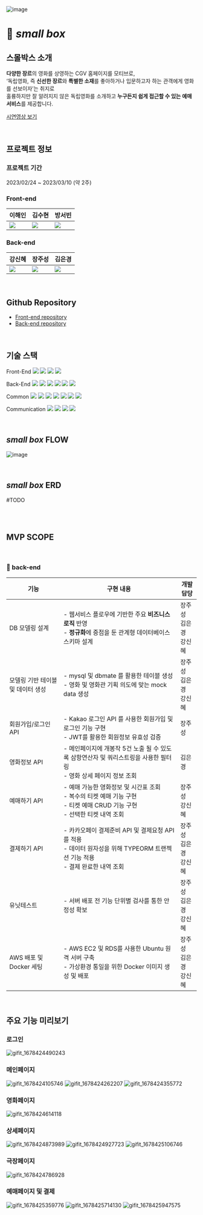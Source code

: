 ![image](https://user-images.githubusercontent.com/122417190/224232282-517808fa-3ecf-42f1-9e01-5f49a2f5f3dd.png)

# 🎥 <i>small box</i>
## 스몰박스 소개 
<b>다양한 장르</b>의 영화를 상영하는 CGV 홈페이지를 모티브로,<br>
‘독립영화, 즉 <b>신선한 장르</b>와 <b>특별한 소재</b>를 좋아하거나 입문하고자 하는 관객에게 영화를 선보이자’는 취지로<br>
훌륭하지만 잘 알려지지 않은 독립영화를 소개하고 <b>누구든지 쉽게 접근할 수 있는 예매 서비스</b>를 제공합니다.<br>

[시연영상 보기](https://youtu.be/HWs2ufgnfXE)

<br>

## 프로젝트 정보
### 프로젝트 기간
2023/02/24 ~ 2023/03/10 (약 2주)
<br>
### Front-end
| 이해인 | 김수현 | 방서빈 |
| :-- | :-- | :-- |
[<img src="https://img.shields.io/badge/GitHub-181717?style=for-the-badge&logo=GitHub&logoColor=white"/>](https://github.com/sunny-inn) | [<img src="https://img.shields.io/badge/GitHub-181717?style=for-the-badge&logo=GitHub&logoColor=white"/>](https://github.com/laralina) | [<img src="https://img.shields.io/badge/GitHub-181717?style=for-the-badge&logo=GitHub&logoColor=white"/>](https://github.com/seobinbang7) |

### Back-end
| 강신혜 | 장주성 | 김은경 |
| :-- | :-- | :-- |
[<img src="https://img.shields.io/badge/GitHub-181717?style=for-the-badge&logo=GitHub&logoColor=white"/>](https://github.com/ksh0123) | [<img src="https://img.shields.io/badge/GitHub-181717?style=for-the-badge&logo=GitHub&logoColor=white"/>](https://github.com/jangjuseong) | [<img src="https://img.shields.io/badge/GitHub-181717?style=for-the-badge&logo=GitHub&logoColor=white"/>](https://github.com/Silver-bell11) |

<br>

## Github Repository
- [Front-end repository](https://github.com/wecode-bootcamp-korea/42-2nd-smallbox-frontend)
- [Back-end repository](https://github.com/wecode-bootcamp-korea/42-2nd-smallbox-backend)

<br>

## 기술 스택

Front-End
<img src="https://img.shields.io/badge/Javascript-F7DF1E?style=flat&amp;logo=javascript&amp;logoColor=white">
<img src="https://img.shields.io/badge/React.js-61DAFB?style=flat&amp;logo=React&amp;logoColor=white">
<img src="https://img.shields.io/badge/styled-components-DB7093?style=flat&amp;logo=styled-components-DB7093&amp;logoColor=white">
<img src="https://img.shields.io/badge/React Router-CA4245?style=flat&amp;logo=ReactRouter&amp;logoColor=white">

Back-End
<img src="https://img.shields.io/badge/Javascript-F7DF1E?style=flat&amp;logo=javascript&amp;logoColor=white">
<img src="https://img.shields.io/badge/Node.js-339933?style=flat&amp;logo=Node.js&amp;logoColor=white">
<img src="https://img.shields.io/badge/MySQL-4479A1?style=flat&amp;logo=MySQL&amp;logoColor=white">
<img src="https://img.shields.io/badge/Amazon%20EC2-FF9900?style=flat&amp;logo=Amazon%20EC2&logoColor=white">
<img src="https://img.shields.io/badge/AWS_RDS-527FFF?style=flat&amp;logo=Amazon RDS&amp;logoColor=white">
<img src="https://img.shields.io/badge/Docker-2496ED?style=flat&amp;logo=Docker&amp;logoColor=white">

Common
<img src="https://img.shields.io/badge/Git-F05032?style=flat&amp;logo=Git&amp;logoColor=white">
<img src="https://img.shields.io/badge/GitHub-181717?style=flat&amp;logo=GitHub&amp;logoColor=white">
<img src="https://img.shields.io/badge/Prettier-F7B93E?style=flat&amp;logo=prettier&amp;logoColor=white">
<img src="https://img.shields.io/badge/RestfulAPI-F7533E?style=flat&amp;logo=RestfulAPII&amp;logoColor=white">
<img src="https://img.shields.io/badge/VSCode-007ACC?style=flat&amp;logo=Visual Studio Code&amp;logoColor=white">
<img src="https://img.shields.io/badge/Postman-FF6C37?style=flat&amp;logo=Postman&amp;logoColor=white">
<img src="https://img.shields.io/badge/KakaoAPI-FFCD00?style=flat&amp;logo=Kakao&amp;logoColor=white">

Communication
<img src="https://img.shields.io/badge/Slack-4A154B?style=flat&amp;logo=Slack&amp;logoColor=white">
<img src="https://img.shields.io/badge/Trello-0052CC?style=flat&amp;logo=Trello&amp;logoColor=white">
<img src="https://img.shields.io/badge/Notion-000000?style=flat&amp;logo=Notion&amp;logoColor=white">
<img src="https://img.shields.io/badge/Figma-F24E1E?style=flat&logo=Figma&logoColor=white">

<br>

## <i>small box</i> FLOW
![image](https://user-images.githubusercontent.com/122417190/224229588-3112a7a4-0484-48be-aaeb-0ee669c6f3f2.png)

<br>

## <i>small box</i> ERD
#TODO

<br>

<br>

## MVP SCOPE

<br>


### 💾 back-end

| 기능 | 구현 내용 | 개발 담당 |
| --------------------------------- | ------------------------------------------------------------------------------------------------------------------------------------------------------------------------------------------------ | ------------------ |
| DB 모델링 설계 | - 웹서비스 플로우에 기반한 주요 <b>비즈니스 로직</b> 반영 <br> - <b>정규화</b>에 중점을 둔 관계형 데이터베이스 스키마 설계 | 장주성 <br> 김은경 <br>강신혜 |
| 모델링 기반 테이블 및 데이터 생성 | - mysql 및 dbmate 를 활용한 테이블 생성<br> - 영화 및 영화관 기획 의도에 맞는 mock data 생성 | 장주성 <br> 김은경 <br>강신혜 |
| 회원가입/로그인 API | - Kakao 로그인 API 를 사용한 회원가입 및 로그인 기능 구현<br> - JWT를 활용한 회원정보 유효성 검증 | 장주성 |
| 영화정보 API | - 메인페이지에 개봉작 5건 노출 될 수 있도록 삼항연산자 및 쿼리스트링을 사용한 필터링 <br> - 영화 상세 페이지 정보 조회 | 김은경 |
| 예매하기 API | - 예매 가능한 영화정보 및 시간표 조회<br> - 복수의 티켓 예매 기능 구현<br> - 티켓 예매 CRUD 기능 구현<br> - 선택한 티켓 내역 조회 | 장주성<br>강신혜 |
| 결제하기 API | - 카카오페이 결제준비 API 및 결제요청 API를 적용<br> - 데이터 원자성을 위해 TYPEORM 트랜젝션 기능 적용<br> - 결제 완료한 내역 조회 | 장주성 <br> 김은경 <br> 강신혜 |
| 유닛테스트 | - 서버 배포 전 기능 단위별 검사를 통한 안정성 확보 | 장주성 <br> 김은경 <br>강신혜 |
| AWS 배포 및 Docker 세팅 | - AWS EC2 및 RDS를 사용한 Ubuntu 원격 서버 구축<br> - 가상환경 통일을 위한 Docker 이미지 생성 및 배포 | 장주성 <br> 김은경 <br> 강신혜 |
<br>

## 주요 기능 미리보기

### 로그인
![gifit_1678424490243](https://user-images.githubusercontent.com/122417190/224231433-afd9af58-e249-4479-9e17-0bca5c9481df.gif)
<br>
### 메인페이지
![gifit_1678424105746](https://user-images.githubusercontent.com/122417190/224231423-2d501713-3255-4eb4-b5aa-0c45625843a6.gif)
![gifit_1678424262207](https://user-images.githubusercontent.com/122417190/224231425-e1bd5d20-3726-4524-a91c-3f51d24eff9c.gif)
![gifit_1678424355772](https://user-images.githubusercontent.com/122417190/224231431-21383314-8a21-4b9f-b98b-6ccfc54b0e09.gif)
<br>
### 영화페이지
![gifit_1678424614118](https://user-images.githubusercontent.com/122417190/224231434-608db4d2-ff52-43d8-9bbd-ef0c527f73c7.gif)
<br>
### 상세페이지
![gifit_1678424873989](https://user-images.githubusercontent.com/122417190/224231439-b141dcb7-f474-457d-bf8c-e4cdadc6bf9a.gif)
![gifit_1678424927723](https://user-images.githubusercontent.com/122417190/224231440-9ca0eb00-d061-48b8-9a0f-aea5c2ac6d16.gif)
![gifit_1678425106746](https://user-images.githubusercontent.com/122417190/224231442-2abd5aae-f1cf-4382-9d8f-5e0dc1ead5fd.gif)
<br>
### 극장페이지
![gifit_1678424786928](https://user-images.githubusercontent.com/122417190/224231435-a1cac1b2-6871-42d9-bff0-2a697ed88c54.gif)
<br>
### 예매페이지 및 결제
![gifit_1678425359776](https://user-images.githubusercontent.com/122417190/224231444-440122f8-1a84-42f6-98a1-9bde5d0208fa.gif)
![gifit_1678425714130](https://user-images.githubusercontent.com/122417190/224231445-29cba9de-2c0c-4f32-beb5-12df421d9a6e.gif)
![gifit_1678425947575](https://user-images.githubusercontent.com/122417190/224231446-035358f5-c24b-4a38-a1f4-e89a978777a0.gif)
<br>
